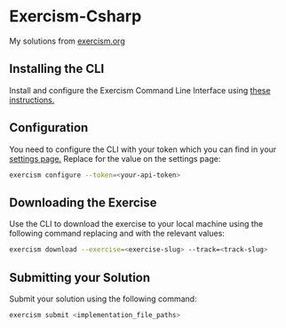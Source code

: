 # Exercism-Csharp
My solutions from [exercism.org](https://exercism.org/)

## Installing the CLI

Install and configure the Exercism Command Line Interface using [these instructions.](https://exercism.org/cli-walkthrough)

## Configuration

You need to configure the CLI with your token which you can find in your [settings page.](https://exercism.org/settings/api_cli) Replace <your-api-token> for the value on the settings page:
  
```bash
exercism configure --token=<your-api-token>
```

## Downloading the Exercise
Use the CLI to download the exercise to your local machine using the following command replacing <exercise-slug> and <track-slug> with the relevant values:
```bash
exercism download --exercise=<exercise-slug> --track=<track-slug>
```
  
## Submitting your Solution
Submit your solution using the following command:
```bash
exercism submit <implementation_file_paths>
```
